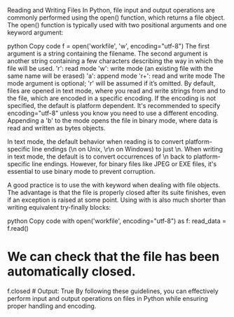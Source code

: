 
Reading and Writing Files
In Python, file input and output operations are commonly performed using the open() function, which returns a file object. The open() function is typically used with two positional arguments and one keyword argument:

python
Copy code
f = open('workfile', 'w', encoding="utf-8")
The first argument is a string containing the filename.
The second argument is another string containing a few characters describing the way in which the file will be used.
'r': read mode
'w': write mode (an existing file with the same name will be erased)
'a': append mode
'r+': read and write mode
The mode argument is optional; 'r' will be assumed if it’s omitted.
By default, files are opened in text mode, where you read and write strings from and to the file, which are encoded in a specific encoding. If the encoding is not specified, the default is platform dependent. It's recommended to specify encoding="utf-8" unless you know you need to use a different encoding. Appending a 'b' to the mode opens the file in binary mode, where data is read and written as bytes objects.

In text mode, the default behavior when reading is to convert platform-specific line endings (\n on Unix, \r\n on Windows) to just \n. When writing in text mode, the default is to convert occurrences of \n back to platform-specific line endings. However, for binary files like JPEG or EXE files, it's essential to use binary mode to prevent corruption.

A good practice is to use the with keyword when dealing with file objects. The advantage is that the file is properly closed after its suite finishes, even if an exception is raised at some point. Using with is also much shorter than writing equivalent try-finally blocks:

python
Copy code
with open('workfile', encoding="utf-8") as f:
    read_data = f.read()

# We can check that the file has been automatically closed.
f.closed  # Output: True
By following these guidelines, you can effectively perform input and output operations on files in Python while ensuring proper handling and encoding.
